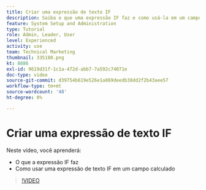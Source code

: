 ```yaml
---
title: Criar uma expressão de texto IF
description: Saiba o que uma expressão IF faz e como usá-la em um campo calculado em [!DNL Workfront].
feature: System Setup and Administration
type: Tutorial
role: Admin, Leader, User
level: Experienced
activity: use
team: Technical Marketing
thumbnail: 335180.png
kt: 8886
exl-id: 9619d31f-1c1a-472d-abb7-7a592c74071e
doc-type: video
source-git-commit: d39754b619e526e1a869deedb38dd2f2b43aee57
workflow-type: tm+mt
source-wordcount: '48'
ht-degree: 0%

---
```


# Criar uma expressão de texto IF

Neste vídeo, você aprenderá:

* O que a expressão IF faz
* Como usar uma expressão de texto IF em um campo calculado

>[!VIDEO](https://video.tv.adobe.com/v/335180/?quality=12)
